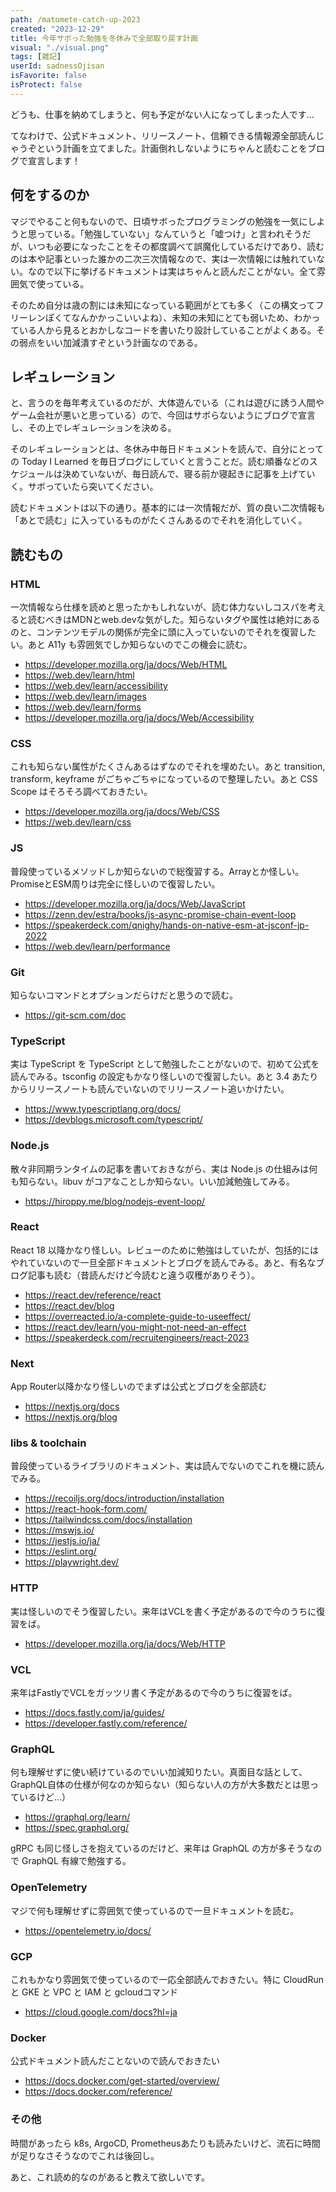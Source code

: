```yaml
---
path: /matomete-catch-up-2023
created: "2023-12-29"
title: 今年サボった勉強を冬休みで全部取り戻す計画
visual: "./visual.png"
tags: [雑記]
userId: sadnessOjisan
isFavorite: false
isProtect: false
---
```


どうも、仕事を納めてしまうと、何も予定がない人になってしまった人です...

てなわけで、公式ドキュメント、リリースノート、信頼できる情報源全部読んじゃうぞという計画を立てました。計画倒れしないようにちゃんと読むことをブログで宣言します！

## 何をするのか

マジでやること何もないので、日頃サボったプログラミングの勉強を一気にしようと思っている。「勉強していない」なんていうと「嘘つけ」と言われそうだが、いつも必要になったことをその都度調べて誤魔化しているだけであり、読むのは本や記事といった誰かの二次三次情報なので、実は一次情報には触れていない。なので以下に挙げるドキュメントは実はちゃんと読んだことがない。全て雰囲気で使っている。

そのため自分は歳の割には未知になっている範囲がとても多く（この構文ってフリーレンぽくてなんかかっこいいよね）、未知の未知にとても弱いため、わかっている人から見るとおかしなコードを書いたり設計していることがよくある。その弱点をいい加減潰すぞという計画なのである。

## レギュレーション

と、言うのを毎年考えているのだが、大体遊んでいる（これは遊びに誘う人間やゲーム会社が悪いと思っている）ので、今回はサボらないようにブログで宣言し、その上でレギュレーションを決める。

そのレギュレーションとは、冬休み中毎日ドキュメントを読んで、自分にとっての Today I Learned を毎日ブログにしていくと言うことだ。読む順番などのスケジュールは決めていないが、毎日読んで、寝る前か寝起きに記事を上げていく。サボっていたら突いてください。

読むドキュメントは以下の通り。基本的には一次情報だが、質の良い二次情報も「あとで読む」に入っているものがたくさんあるのでそれを消化していく。

## 読むもの

### HTML

一次情報なら仕様を読めと思ったかもしれないが、読む体力ないしコスパを考えると読むべきはMDNとweb.devな気がした。知らないタグや属性は絶対にあるのと、コンテンツモデルの関係が完全に頭に入っていないのでそれを復習したい。あと A11y も雰囲気でしか知らないのでこの機会に読む。

- https://developer.mozilla.org/ja/docs/Web/HTML
- https://web.dev/learn/html
- https://web.dev/learn/accessibility
- https://web.dev/learn/images
- https://web.dev/learn/forms
- https://developer.mozilla.org/ja/docs/Web/Accessibility

### CSS

これも知らない属性がたくさんあるはずなのでそれを埋めたい。あと transition, transform, keyframe がごちゃごちゃになっているので整理したい。あと CSS Scope はそろそろ調べておきたい。

- https://developer.mozilla.org/ja/docs/Web/CSS
- https://web.dev/learn/css

### JS

普段使っているメソッドしか知らないので総復習する。Arrayとか怪しい。PromiseとESM周りは完全に怪しいので復習したい。

- https://developer.mozilla.org/ja/docs/Web/JavaScript
- https://zenn.dev/estra/books/js-async-promise-chain-event-loop
- https://speakerdeck.com/qnighy/hands-on-native-esm-at-jsconf-jp-2022
- https://web.dev/learn/performance

### Git

知らないコマンドとオプションだらけだと思うので読む。

- https://git-scm.com/doc

### TypeScript

実は TypeScript を TypeScript として勉強したことがないので、初めて公式を読んでみる。tsconfig の設定もかなり怪しいので復習したい。あと 3.4 あたりからリリースノートも読んでいないのでリリースノート追いかけたい。

- https://www.typescriptlang.org/docs/
- https://devblogs.microsoft.com/typescript/

### Node.js

散々非同期ランタイムの記事を書いておきながら、実は Node.js の仕組みは何も知らない。libuv がコアなことしか知らない。いい加減勉強してみる。

- https://hiroppy.me/blog/nodejs-event-loop/

### React

React 18 以降かなり怪しい。レビューのために勉強はしていたが、包括的にはやれていないので一旦全部ドキュメントとブログを読んでみる。あと、有名なブログ記事も読む（昔読んだけど今読むと違う収穫がありそう）。

- https://react.dev/reference/react
- https://react.dev/blog
- https://overreacted.io/a-complete-guide-to-useeffect/
- https://react.dev/learn/you-might-not-need-an-effect
- https://speakerdeck.com/recruitengineers/react-2023

### Next

App Router以降かなり怪しいのでまずは公式とブログを全部読む

- https://nextjs.org/docs
- https://nextjs.org/blog

### libs & toolchain

普段使っているライブラリのドキュメント、実は読んでないのでこれを機に読んでみる。

- https://recoiljs.org/docs/introduction/installation
- https://react-hook-form.com/
- https://tailwindcss.com/docs/installation
- https://mswjs.io/
- https://jestjs.io/ja/
- https://eslint.org/
- https://playwright.dev/

### HTTP

実は怪しいのでそう復習したい。来年はVCLを書く予定があるので今のうちに復習をば。

- https://developer.mozilla.org/ja/docs/Web/HTTP

### VCL

来年はFastlyでVCLをガッツリ書く予定があるので今のうちに復習をば。

- https://docs.fastly.com/ja/guides/
- https://developer.fastly.com/reference/

### GraphQL

何も理解せずに使い続けているのでいい加減知りたい。真面目な話として、GraphQL自体の仕様が何なのか知らない（知らない人の方が大多数だとは思っているけど...）

- https://graphql.org/learn/
- https://spec.graphql.org/

gRPC も同じ怪しさを抱えているのだけど、来年は GraphQL の方が多そうなので GraphQL 有線で勉強する。

### OpenTelemetry

マジで何も理解せずに雰囲気で使っているので一旦ドキュメントを読む。

- https://opentelemetry.io/docs/

### GCP

これもかなり雰囲気で使っているので一応全部読んでおきたい。特に CloudRun と GKE と VPC と IAM と gcloudコマンド

- https://cloud.google.com/docs?hl=ja

### Docker

公式ドキュメント読んだことないので読んでおきたい

- https://docs.docker.com/get-started/overview/
- https://docs.docker.com/reference/

### その他

時間があったら k8s, ArgoCD, Prometheusあたりも読みたいけど、流石に時間が足りなさそうなのでこれは後回し。

あと、これ読め的なのがあると教えて欲しいです。
